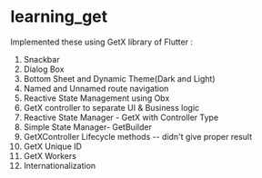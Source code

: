 # learning_get

Implemented these using GetX library of Flutter :

1. Snackbar
2. Dialog Box
3. Bottom Sheet and Dynamic Theme(Dark and Light)
4. Named and Unnamed route navigation
5. Reactive State Management using Obx
6. GetX controller to separate UI & Business logic
7. Reactive State Manager - GetX with Controller Type
8. Simple State Manager- GetBuilder
9. GetXController Lifecycle methods  -- didn't give proper result
10. GetX Unique ID
11. GetX Workers
12. Internationalization
